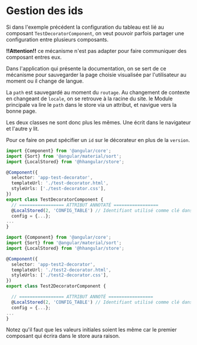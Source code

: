 # Gestion des ids

Si dans l'exemple précédent la configuration du tableau est lié au composant `TestDecoratorComponent`, on veut pouvoir parfois partager une configuration entre plusieurs composants.

**!!Attention!!** ce mécanisme n'est pas adapter pour faire communiquer des composant entres eux.

Dans l'application qui présente la documentation, on se sert de ce mécanisme pour sauvegarder la page choisie visualisée par l'utilisateur au moment ou il change de langue.

La `path` est sauvegardé au moment du `routage`. Au changement de contexte en changeant de `locale`, on se retrouve à la racine du site.
le Module principale va lire le `path` dans le store via un attribut, et navigue vers la bonne page.

Les deux classes ne sont donc plus les mêmes. Une écrit dans le navigateur et l'autre y lit.

Pour ce faire on peut spécifier un `id` sur le décorateur en plus de la `version`.

```typescript
import {Component} from '@angular/core';
import {Sort} from '@angular/material/sort';
import {LocalStored} from '@hhangular/store';

@Component({
  selector: 'app-test-decorator',
  templateUrl: './test-decorator.html',
  styleUrls: ['./test-decorator.css'],
})
export class TestDecoratorComponent {
  // ================= ATTRIBUT ANNOTATÉ =================
  @LocalStored(2, 'CONFIG_TABLE') // Identifiant utilisé comme clé dans le store
  config = {...};
...
}
```
     
```typescript
import {Component} from '@angular/core';
import {Sort} from '@angular/material/sort';
import {LocalStored} from '@hhangular/store';

@Component({
  selector: 'app-test2-decorator',
  templateUrl: './test2-decorator.html',
  styleUrls: ['./test2-decorator.css'],
})
export class Test2DecoratorComponent {

  // ================= ATTRIBUT ANNOTÉ =================
  @LocalStored(2, 'CONFIG_TABLE') // Identifiant utilisé comme clé dans le store
  config = {...};
...
}
```

Notez qu'il faut que les valeurs initiales soient les même car le premier composant qui écrira dans le store aura raison.
